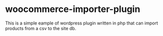 # woocommerce-importer-plugin
This is a simple eample of wordpress plugin written in php that can import products from a csv to the site db.
